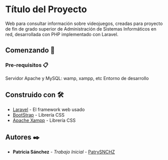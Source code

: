 # Título del Proyecto

Web para consultar información sobre videojuegos, creadas para proyecto de fin de grado superior de Administración de Sistemas Informáticos en red, desarrollada con PHP implementado con Laravel. 

## Comenzando 🚀


### Pre-requisitos 📋

Servidor Apache y MySQL: wamp, xampp, etc
Entorno de desarrollo


## Construido con 🛠️


* [Laravel](https://laravel.com/) - El framework web usado
* [BootStrap](https://getbootstrap.com/) - Librería CSS
* [Apache Xampp](https://www.apachefriends.org/es/index.html) - Librería CSS

## Autores ✒️


* **Patricia Sánchez** - *Trabajo Inicial* - [PatrySNCHZ](https://github.com/PatrySNCHZ)
